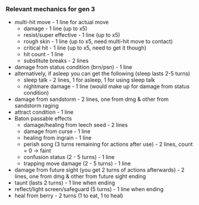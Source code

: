 ### Relevant mechanics for gen 3
* multi-hit move - 1 line for actual move
  * damage - 1 line (up to x5)
  * resist/super effective - 1 line (up to x5)
  * rough skin - 1 line (up to x5, need multi-hit move to contact)
  * critical hit - 1 line (up to x5, need to get it though)
  * hit count - 1 line
  * substitute breaks - 2 lines
* damage from status condition (brn/psn) - 1 line
* alternatively, if asleep you can get the following (sleep lasts 2-5 turns)
  * sleep talk - 2 lines, 1 for asleep, 1 for using sleep talk
  * nightmare damage - 1 line (would make up for damage from status condition)
* damage from sandstorm - 2 lines, one from dmg & other from sandstorm raging
* attract condition - 1 line
* Baton passable effects
  * damage/healing from leech seed - 2 lines
  * damage from curse - 1 line
  * healing from ingrain - 1 line
  * perish song (3 turns remaining for actions after use) - 2 lines, count = 0 -> faint
  * confusion status (2 - 5 turns) - 1 line
  * trapping move damage (2 - 5 turns) - 1 line
* damage from future sight (you get 2 turns of actions afterwards) - 2 lines, one from dmg & other from future sight ending
* taunt (lasts 2 turns) - 1 line when ending
* reflect/light screen/safeguard (5 turns) - 1 line when ending
* heal from berry - 2 turns (1 to eat, 1 to heal)

